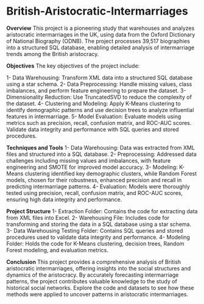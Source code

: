 # British-Aristocratic-Intermarriages

**Overview**
This project is a pioneering study that warehouses and analyzes aristocratic intermarriages in the UK, using data from the Oxford Dictionary of National Biography (ODNB). The project processes 39,517 biographies into a structured SQL database, enabling detailed analysis of intermarriage trends among the British aristocracy.

**Objectives**
The key objectives of the project include:

1- Data Warehousing: Transform XML data into a structured SQL database using a star schema.
2- Data Preprocessing: Handle missing values, class imbalances, and perform feature engineering to prepare the dataset.
3- Dimensionality Reduction: Use TruncatedSVD to reduce the complexity of the dataset.
4- Clustering and Modeling: Apply K-Means clustering to identify demographic patterns and use decision trees to analyze influential features in intermarriage.
5- Model Evaluation: Evaluate models using metrics such as precision, recall, confusion matrix, and ROC-AUC scores. Validate data integrity and performance with SQL queries and stored procedures.

**Techniques and Tools**
1- Data Warehousing: Data was extracted from XML files and structured into a SQL database.
2- Preprocessing: Addressed data challenges including missing values and imbalances, with feature engineering and SMOTE for improved model accuracy.
3- Modeling: K-Means clustering identified key demographic clusters, while Random Forest models, chosen for their robustness, enhanced precision and recall in predicting intermarriage patterns.
4- Evaluation: Models were thoroughly tested using precision, recall, confusion matrix, and ROC-AUC scores, ensuring high data integrity and performance.

**Project Structure**
1- Extraction Folder: Contains the code for extracting data from XML files into Excel.
2- Warehousing File: Includes code for transforming and storing the data in a SQL database using a star schema.
3- Data Warehousing Testing Folder: Contains SQL queries and stored procedures used to validate data integrity and performance.
4- Modeling Folder: Holds the code for K-Means clustering, decision trees, Random Forest modeling, and evaluation metrics.

**Conclusion**
This project provides a comprehensive analysis of British aristocratic intermarriages, offering insights into the social structures and dynamics of the aristocracy. By accurately forecasting intermarriage patterns, the project contributes valuable knowledge to the study of historical social networks. Explore the code and datasets to see how these methods were applied to uncover patterns in aristocratic intermarriages.
